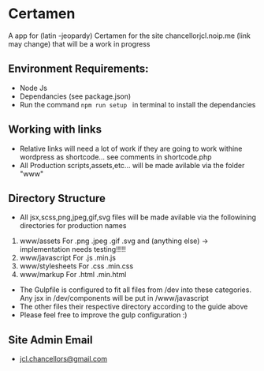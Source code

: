 # Certamen
A app for (latin -jeopardy) Certamen for the site chancellorjcl.noip.me (link may change) that will be a work in progress

## Environment Requirements:
* Node Js
* Dependancies (see package.json)
* Run the command ```npm run setup ``` in terminal to install the dependancies 

## Working with links
* Relative links will need a lot of work if they are going to work withine wordpress as shortcode... see comments in shortcode.php
* All Production scripts,assets,etc... will be made avilable via the folder "www"

## Directory Structure
* All jsx,scss,png,jpeg,gif,svg files will be made avilable via the followining directories for production names
1. www/assets        For .png .jpeg .gif .svg and (anything else) -> implementation needs testing!!!!!
2. www/javascript    For .js .min.js
3. www/stylesheets   For .css .min.css
4. www/markup        For .html .min.html 
* The Gulpfile is configured to fit all files from /dev into these categories. Any jsx in /dev/components will be put in /www/javascript
* The other files their respective directory according to the guide above
* Please feel free to improve the gulp configuration :)

## Site Admin Email
* jcl.chancellors@gmail.com